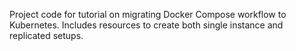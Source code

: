 Project code for tutorial on migrating Docker Compose workflow to Kubernetes. Includes resources to create both single instance and replicated setups.
